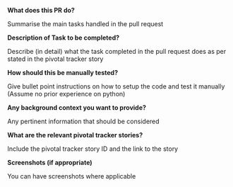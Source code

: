 **What does this PR do?**

Summarise the main tasks handled in the pull request

**Description of Task to be completed?**

Describe (in detail) what the task completed in the pull request does as per stated in the
pivotal tracker story

**How should this be manually tested?**

Give bullet point instructions on how to setup the code and test it manually (Assume no prior experience on python)

**Any background context you want to provide?**

Any pertinent information that should be considered

**What are the relevant pivotal tracker stories?**

Include the pivotal tracker story ID and the link to the story

**Screenshots (if appropriate)**

You can have screenshots where applicable
